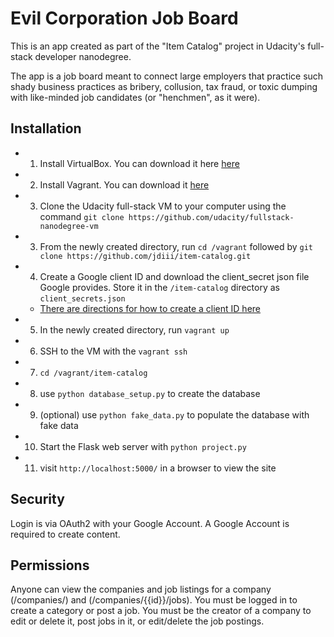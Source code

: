 # Evil Corporation Job Board
This is an app created as part of the "Item Catalog" project in Udacity's full-stack developer nanodegree.

The app is a job board meant to connect large employers that practice such shady business practices as bribery, collusion, tax fraud, or toxic dumping with like-minded job candidates (or "henchmen", as it were).


## Installation
* 1. Install VirtualBox. You can download it here [here](https://www.virtualbox.org/wiki/Downloads)
* 2. Install Vagrant. You can download it [here](https://www.vagrantup.com/downloads)
* 3. Clone the Udacity full-stack VM to your computer using the command `git clone https://github.com/udacity/fullstack-nanodegree-vm`
* 3. From the newly created directory, run `cd /vagrant` followed by `git clone https://github.com/jdiii/item-catalog.git`
* 4. Create a Google client ID and download the client_secret json file Google provides. Store it in the `/item-catalog` directory as `client_secrets.json`
	* [There are directions for how to create a client ID here](https://developers.google.com/identity/sign-in/web/devconsole-project)
* 5. In the newly created directory, run `vagrant up`
* 6. SSH to the VM with the `vagrant ssh`
* 7. `cd /vagrant/item-catalog`
* 8. use `python database_setup.py` to create the database
* 9. (optional) use `python fake_data.py` to populate the database with fake data
* 10. Start the Flask web server with `python project.py`
* 11. visit `http://localhost:5000/` in a browser to view the site

## Security
Login is via OAuth2 with your Google Account. A Google Account is required to create content.

## Permissions
Anyone can view the companies and job listings for a company (/companies/) and (/companies/{{id}}/jobs). You must be logged in to create a category or post a job. You must be the creator of a company to edit or delete it, post jobs in it, or edit/delete the job postings.
